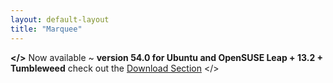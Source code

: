 ```yaml
---
layout: default-layout
title: "Marquee"
---
```


**</>** Now available ~ **version 54.0 for Ubuntu and OpenSUSE Leap + 13.2 + Tumbleweed** check out the [Download Section](/download.html "download IridiumBrowser v54.0") </> 